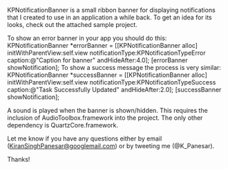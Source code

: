 KPNotificationBanner is a small ribbon banner for displaying notifications that I created to use in an application a while back. To get an idea for its looks, check out the attached sample project.

To show an error banner in your app you should do this:
    KPNotificationBanner *errorBanner = [[KPNotificationBanner alloc] initWithParentView:self.view 
                                                                        notificationType:KPNotificationTypeError 
                                                                                 caption:@"Caption for banner" 
                                                                            andHideAfter:4.0];
    [errorBanner showNotification];
To show a success message the process is very similar:
    KPNotificationBanner *successBanner = [[KPNotificationBanner alloc] initWithParentView:self.view 
                                                                        notificationType:KPNotificationTypeSuccess 
                                                                                 caption:@"Task Successfully Updated" 
                                                                            andHideAfter:2.0];
    [successBanner showNotification];


A sound is played when the banner is shown/hidden. This requires the inclusion of AudioToolbox.framework into the project. The only other dependency is QuartzCore.framework.

Let me know if you have any questions either by email (KiranSinghPanesar@googlemail.com) or by tweeting me (@K_Panesar).

Thanks!